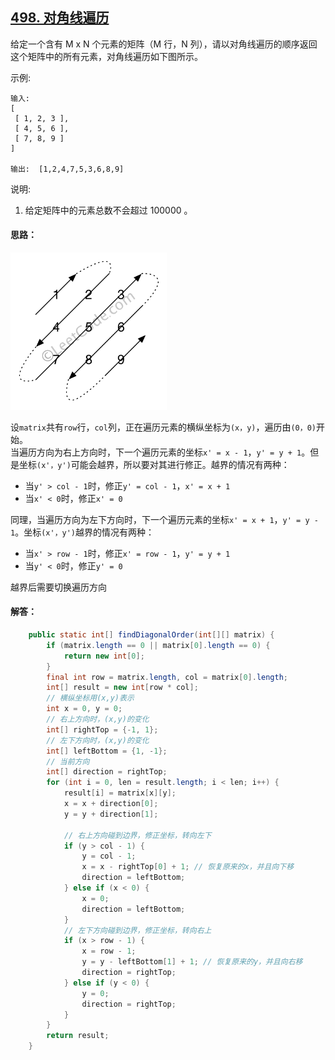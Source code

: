 ## [498. 对角线遍历](https://leetcode-cn.com/problems/diagonal-traverse/submissions/)
给定一个含有 M x N 个元素的矩阵（M 行，N 列），请以对角线遍历的顺序返回这个矩阵中的所有元素，对角线遍历如下图所示。

示例:
```
输入:
[
 [ 1, 2, 3 ],
 [ 4, 5, 6 ],
 [ 7, 8, 9 ]
]

输出:  [1,2,4,7,5,3,6,8,9]
```

说明:

1. 给定矩阵中的元素总数不会超过 100000 。

#### 思路：
<img src="../img/diagonal_traverse.png" width="250">

设`matrix`共有`row`行，`col`列，正在遍历元素的横纵坐标为`(x，y)`，遍历由`(0，0)`开始。    
当遍历方向为右上方向时，下一个遍历元素的坐标`x' = x - 1`，`y' = y + 1`。但是坐标`(x'，y')`可能会越界，所以要对其进行修正。越界的情况有两种：

* 当`y' > col - 1`时，修正`y' = col - 1`，`x' = x + 1`
* 当`x' < 0`时，修正`x' = 0`

同理，当遍历方向为左下方向时，下一个遍历元素的坐标`x' = x + 1`，`y' = y - 1`。坐标`(x'，y')`越界的情况有两种：

* 当`x' > row - 1`时，修正`x' = row - 1`，`y' = y + 1`
* 当`y' < 0`时，修正`y' = 0`

越界后需要切换遍历方向

#### 解答：
```Java
    public static int[] findDiagonalOrder(int[][] matrix) {
        if (matrix.length == 0 || matrix[0].length == 0) {
            return new int[0];
        }
        final int row = matrix.length, col = matrix[0].length;
        int[] result = new int[row * col];
        // 横纵坐标用(x,y)表示
        int x = 0, y = 0;
        // 右上方向时，(x,y)的变化
        int[] rightTop = {-1, 1};
        // 左下方向时，(x,y)的变化
        int[] leftBottom = {1, -1};
        // 当前方向
        int[] direction = rightTop;
        for (int i = 0, len = result.length; i < len; i++) {
            result[i] = matrix[x][y];
            x = x + direction[0];
            y = y + direction[1];

            // 右上方向碰到边界，修正坐标，转向左下
            if (y > col - 1) {
                y = col - 1;
                x = x - rightTop[0] + 1; // 恢复原来的x，并且向下移
                direction = leftBottom;
            } else if (x < 0) {
                x = 0;
                direction = leftBottom;
            }
            // 左下方向碰到边界，修正坐标，转向右上
            if (x > row - 1) {
                x = row - 1;
                y = y - leftBottom[1] + 1; // 恢复原来的y，并且向右移
                direction = rightTop;
            } else if (y < 0) {
                y = 0;
                direction = rightTop;
            }
        }
        return result;
    }
```